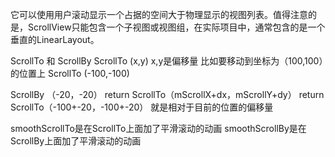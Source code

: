 它可以使用用户滚动显示一个占据的空间大于物理显示的视图列表。值得注意的是，ScrollView只能包含一个子视图或视图组，在实际项目中，通常包含的是一个垂直的LinearLayout。

ScrollTo 和 ScrollBy 
ScrollTo (x,y)  x,y是偏移量
比如要移动到坐标为（100,100）的位置上
ScrollTo (-100,-100)

ScrollBy （-20，-20）
return ScrollTo（mScrollX+dx，mScrollY+dy）
return ScrollTo（-100+-20，-100+-20）
就是相对于目前的位置的偏移量

smoothScrollTo是在ScrollTo上面加了平滑滚动的动画
smoothScrollBy是在ScrollBy上面加了平滑滚动的动画
